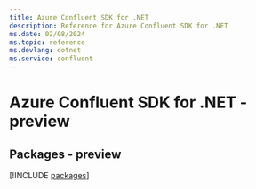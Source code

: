 ```yaml
---
title: Azure Confluent SDK for .NET
description: Reference for Azure Confluent SDK for .NET
ms.date: 02/08/2024
ms.topic: reference
ms.devlang: dotnet
ms.service: confluent
---
```

# Azure Confluent SDK for .NET - preview
## Packages - preview
[!INCLUDE [packages](confluent-index.md)]